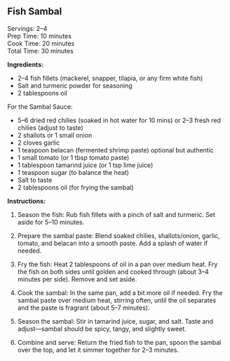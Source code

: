 ## Fish Sambal

Servings: 2–4  
Prep Time: 10 minutes  
Cook Time: 20 minutes  
Total Time: 30 minutes  

**Ingredients:**
* 2–4 fish fillets (mackerel, snapper, tilapia, or any firm white fish)
* Salt and turmeric powder for seasoning
* 2 tablespoons oil  
  
For the Sambal Sauce:
* 5–6 dried red chilies (soaked in hot water for 10 mins) or 2–3 fresh red chilies (adjust to taste)
* 2 shallots or 1 small onion
* 2 cloves garlic
* 1 teaspoon belacan (fermented shrimp paste) optional but authentic
* 1 small tomato (or 1 tbsp tomato paste)
* 1 tablespoon tamarind juice (or 1 tsp lime juice)
* 1 teaspoon sugar (to balance the heat)
* Salt to taste
* 2 tablespoons oil (for frying the sambal)

**Instructions:**
1. Season the fish:
Rub fish fillets with a pinch of salt and turmeric. Set aside for 5–10 minutes.

2. Prepare the sambal paste:
Blend soaked chilies, shallots/onion, garlic, tomato, and belacan into a smooth paste. Add a splash of water if needed.

3. Fry the fish:
Heat 2 tablespoons of oil in a pan over medium heat. Fry the fish on both sides until golden and cooked through (about 3–4 minutes per side). Remove and set aside.

4. Cook the sambal:
In the same pan, add a bit more oil if needed. Fry the sambal paste over medium heat, stirring often, until the oil separates and the paste is fragrant (about 5–7 minutes).

5. Season the sambal:
Stir in tamarind juice, sugar, and salt. Taste and adjust—sambal should be spicy, tangy, and slightly sweet.

6. Combine and serve:
Return the fried fish to the pan, spoon the sambal over the top, and let it simmer together for 2–3 minutes.
